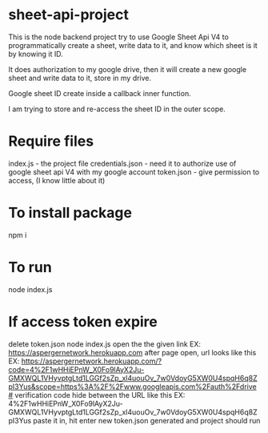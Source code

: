 # sheet-api-project
This is the node backend project try to use Google Sheet Api V4 to programmatically create a sheet, write data to it, and know which sheet is it by knowing it ID.

It does authorization to my google drive, then it will create a new google sheet and write data to it, store in my drive.

Google sheet ID create inside a callback inner function.

I am trying to store and re-access the sheet ID in the outer scope.

# Require files
index.js    -   the project file
credentials.json    -   need it to authorize use of google sheet api V4 with my google account
token.json  -   give permission to access, (I know little about it)

# To install package
npm i

# To run
node index.js

# If access token expire
delete token.json
node index.js
open the the given link
    EX:
    https://aspergernetwork.herokuapp.com
    after page open, url looks like this
    EX:
    https://aspergernetwork.herokuapp.com/?code=4%2F1wHHiEPnW_X0Fo9lAyX2Ju-GMXWQL1VHyvptgLtd1LGGf2sZp_xl4uouOv_7w0VdoyG5XW0U4spqH6q8ZpI3Yus&scope=https%3A%2F%2Fwww.googleapis.com%2Fauth%2Fdrive#
    verification code hide between the URL like this
    EX:
    4%2F1wHHiEPnW_X0Fo9lAyX2Ju-GMXWQL1VHyvptgLtd1LGGf2sZp_xl4uouOv_7w0VdoyG5XW0U4spqH6q8ZpI3Yus
paste it in, hit enter
new token.json generated and project should run
